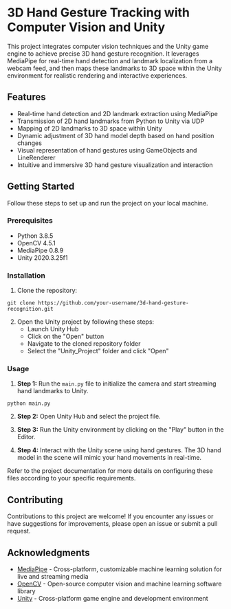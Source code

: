 # 3D Hand Gesture Tracking with Computer Vision and Unity

This project integrates computer vision techniques and the Unity game engine to achieve precise 3D hand gesture recognition. It leverages MediaPipe for real-time hand detection and landmark localization from a webcam feed, and then maps these landmarks to 3D space within the Unity environment for realistic rendering and interactive experiences.

## Features

- Real-time hand detection and 2D landmark extraction using MediaPipe
- Transmission of 2D hand landmarks from Python to Unity via UDP
- Mapping of 2D landmarks to 3D space within Unity
- Dynamic adjustment of 3D hand model depth based on hand position changes
- Visual representation of hand gestures using GameObjects and LineRenderer
- Intuitive and immersive 3D hand gesture visualization and interaction

## Getting Started

Follow these steps to set up and run the project on your local machine.

### Prerequisites

- Python 3.8.5
- OpenCV 4.5.1
- MediaPipe 0.8.9
- Unity 2020.3.25f1

### Installation

1. Clone the repository:

```
git clone https://github.com/your-username/3d-hand-gesture-recognition.git
```

2. Open the Unity project by following these steps:
   - Launch Unity Hub
   - Click on the "Open" button
   - Navigate to the cloned repository folder
   - Select the "Unity_Project" folder and click "Open"

### Usage

1. **Step 1:** Run the `main.py` file to initialize the camera and start streaming hand landmarks to Unity.

```
python main.py
```

2. **Step 2:** Open Unity Hub and select the project file.

3. **Step 3:** Run the Unity environment by clicking on the "Play" button in the Editor.

4. **Step 4:** Interact with the Unity scene using hand gestures. The 3D hand model in the scene will mimic your hand movements in real-time.


Refer to the project documentation for more details on configuring these files according to your specific requirements.

## Contributing

Contributions to this project are welcome! If you encounter any issues or have suggestions for improvements, please open an issue or submit a pull request.


## Acknowledgments

- [MediaPipe](https://github.com/google/mediapipe) - Cross-platform, customizable machine learning solution for live and streaming media
- [OpenCV](https://opencv.org/) - Open-source computer vision and machine learning software library
- [Unity](https://unity.com/) - Cross-platform game engine and development environment
